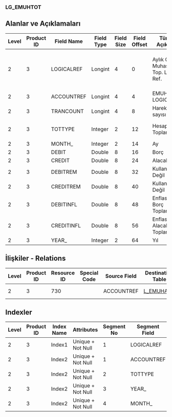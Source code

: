 ### LG_EMUHTOT

## Alanlar ve Açıklamaları

**Level**|**Product ID**|**Field Name**|**Field Type**|**Field Size**|**Field Offset**|**Türkçe Açıklama**|**Expression**
-----|-----|-----|-----|-----|-----|-----|-----
2|3|LOGICALREF|Longint|4|0|Aylık Genel Muhasebe Top. Log. Ref.|Monthly General Ledger Totals Logical Reference
2|3|ACCOUNTREF|Longint|4|4|EMUHACC LOGICALREF|EMUHACC LOGICALREF
2|3|TRANCOUNT|Longint|4|8|Hareket sayısı|Transaction Count
2|3|TOTTYPE|Integer|2|12|Hesap Özeti Toplam Türü|Account Summary Total Type
2|3|MONTH_|Integer|2|14|Ay|Month
2|3|DEBIT|Double|8|16|Borç|Debit
2|3|CREDIT|Double|8|24|Alacak|Credit
2|3|DEBITREM|Double|8|32|Kullanımda Değil|Not In Use
2|3|CREDITREM|Double|8|40|Kullanımda Değil|Not In Use
2|3|DEBITINFL|Double|8|48|Enflasyon Borç Toplamı|Inflation Debit Total
2|3|CREDITINFL|Double|8|56|Enflasyon Alacak Toplamı|Inflation Credit Total
2|3|YEAR_|Integer|2|64|Yıl|Year

## İlişkiler - Relations

**Level**|**Product ID**|**Resource ID**|**Special Code**|**Source Field**|**Destination Table**|**Destination Field**|**Relation Type**|**Extra Condition**
-----|-----|-----|-----|-----|-----|-----|-----|-----
2|3|730||ACCOUNTREF|[L_EMUHACC](../LG_EMUHACC "L_EMUHACC")|LOGICALREF|one-to-one|

## Indexler

**Level**|**Product ID**|**Index Name**|**Attributes**|**Segment No**|**Segment Field**|**Sense**
-----|-----|-----|-----|-----|-----|-----
2|3|Index1|Unique + Not Null|1|LOGICALREF|Ascending
2|3|Index2|Unique + Not Null|1|ACCOUNTREF|Ascending
2|3|Index2|Unique + Not Null|2|TOTTYPE|Ascending
2|3|Index2|Unique + Not Null|3|YEAR_|Ascending
2|3|Index2|Unique + Not Null|4|MONTH_|Ascending
